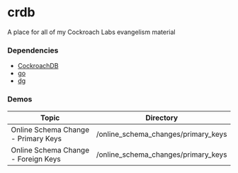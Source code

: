 # crdb
A place for all of my Cockroach Labs evangelism material

### Dependencies

* [CockroachDB](https://cockroachlabs.com)
* [go](https://go.dev)
* [dg](https://github.com/codingconcepts/dg)

### Demos

| Topic | Directory |
| ----- | --------- |
| Online Schema Change - Primary Keys | /online_schema_changes/primary_keys |
| Online Schema Change - Foreign Keys | /online_schema_changes/primary_keys |